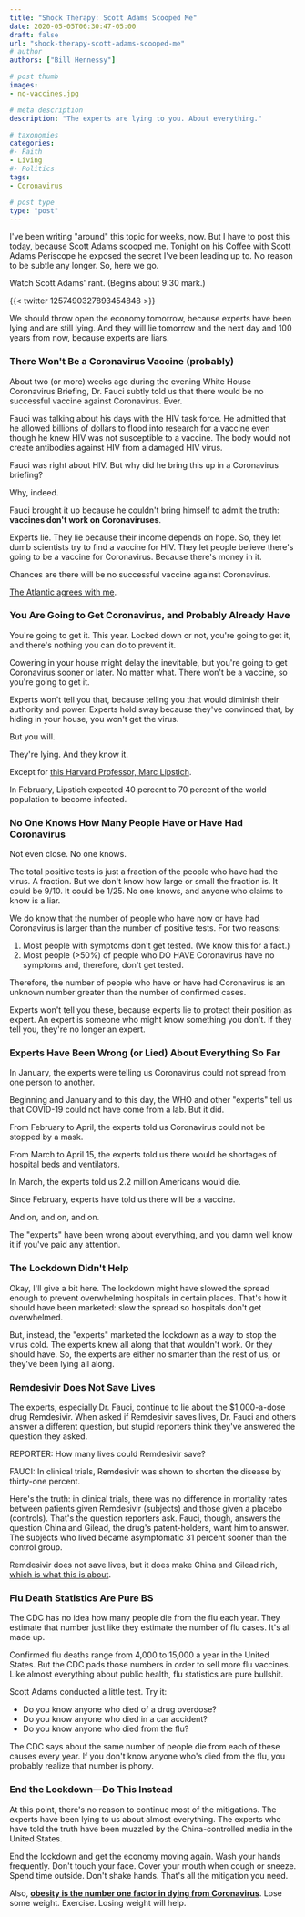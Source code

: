 ```yaml
---
title: "Shock Therapy: Scott Adams Scooped Me"
date: 2020-05-05T06:30:47-05:00
draft: false
url: "shock-therapy-scott-adams-scooped-me"
# author
authors: ["Bill Hennessy"]

# post thumb
images: 
- no-vaccines.jpg

# meta description
description: "The experts are lying to you. About everything."

# taxonomies
categories: 
#- Faith
- Living
#- Politics
tags:
- Coronavirus

# post type
type: "post"
--- 
```


I've been writing "around" this topic for weeks, now. But I have to post this today, because Scott Adams scooped me. Tonight on his Coffee with Scott Adams Periscope he exposed the secret I've been leading up to. No reason to be subtle any longer. So, here we go.

Watch Scott Adams' rant. (Begins about 9:30 mark.)

{{< twitter 1257490327893454848 >}}

We should throw open the economy tomorrow, because experts have been lying and are still lying. And they will lie tomorrow and the next day and 100 years from now, because experts are liars. 

### There Won't Be a Coronavirus Vaccine (probably)

About two (or more) weeks ago during the evening White House Coronavirus Briefing, Dr. Fauci subtly told us that there would be no successful vaccine against Coronavirus. Ever. 

Fauci was talking about his days with the HIV task force. He admitted that he allowed billions of dollars to flood into research for a vaccine even though he knew HIV was not susceptible to a vaccine. The body would not create antibodies against HIV from a damaged HIV virus. 

Fauci was right about HIV. But why did he bring this up in a Coronavirus briefing?

Why, indeed. 

Fauci brought it up because he couldn't bring himself to admit the truth: **vaccines don't work on Coronaviruses**. 

Experts lie. They lie because their income depends on hope. So, they let dumb scientists try to find a vaccine for HIV. They let people believe there's going to be a vaccine for Coronavirus. Because there's money in it. 

Chances are there will be no successful vaccine against Coronavirus.

[The Atlantic agrees with me](https://www.theatlantic.com/health/archive/2020/02/covid-vaccine/607000/).

### You Are Going to Get Coronavirus, and Probably Already Have

You're going to get it. This year. Locked down or not, you're going to get it, and there's nothing you can do to prevent it. 

Cowering in your house might delay the inevitable, but you're going to get Coronavirus sooner or later. No matter what. There won't be a vaccine, so you're going to get it. 

Experts won't tell you that, because telling you that would diminish their authority and power. Experts hold sway because they've convinced that, by hiding in your house, you won't get the virus. 

But you will.

They're lying. And they know it. 

Except for [this Harvard Professor, Marc Lipstich](https://www.newsmax.com/newsfront/global-pandemic-harvard-public/2020/02/15/id/954244/).

In February, Lipstich expected 40 percent to 70 percent of the world population to become infected. 

### No One Knows How Many People Have or Have Had Coronavirus

Not even close. No one knows. 

The total positive tests is just a fraction of the people who have had the virus. A fraction. But we don't know how large or small the fraction is. It could be 9/10. It could be 1/25. No one knows, and anyone who claims to know is a liar. 

We do know that the number of people who have now or have had Coronavirus is larger than the number of positive tests. For two reasons:

1. Most people with symptoms don't get tested. (We know this for a fact.)
2. Most people (>50%) of people who DO HAVE Coronavirus have no symptoms and, therefore, don't get tested. 

Therefore, the number of people who have or have had Coronavirus is an unknown number greater than the number of confirmed cases. 

Experts won't tell you these, because experts lie to protect their position as expert. An expert is someone who might know something you don't. If they tell you, they're no longer an expert.

### Experts Have Been Wrong (or Lied) About Everything So Far

In January, the experts were telling us Coronavirus could not spread from one person to another. 

Beginning and January and to this day, the WHO and other "experts" tell us that COVID-19 could not have come from a lab. But it did. 

From February to April, the experts told us Coronavirus could not be stopped by a mask. 

From March to April 15, the experts told us there would be shortages of hospital beds and ventilators.

In March, the experts told us 2.2 million Americans would die. 

Since February, experts have told us there will be a vaccine. 

And on, and on, and on. 

The "experts" have been wrong about everything, and you damn well know it if you've paid any attention.

### The Lockdown Didn't Help

Okay, I'll give a bit here. The lockdown might have slowed the spread enough to prevent overwhelming hospitals in certain places. That's how it should have been marketed: slow the spread so hospitals don't get overwhelmed. 

But, instead, the "experts" marketed the lockdown as a way to stop the virus cold. The experts knew all along that that wouldn't work. Or they should have. So, the experts are either no smarter than the rest of us, or they've been lying all along. 

### Remdesivir Does Not Save Lives

The experts, especially Dr. Fauci, continue to lie about the $1,000-a-dose drug Remdesivir. When asked if Remdesivir saves lives, Dr. Fauci and others answer a different question, but stupid reporters think they've answered the question they asked.

REPORTER: How many lives could Remdesivir save?

FAUCI: In clinical trials, Remdesivir was shown to shorten the disease by thirty-one percent. 

Here's the truth: in clinical trials, there was no difference in mortality rates between patients given Remdesivir (subjects) and those given a placebo (controls). That's the question reporters ask. Fauci, though, answers the question China and Gilead, the drug's patent-holders, want him to answer. The subjects who lived became asymptomatic 31 percent sooner than the control group. 

Remdesivir does not save lives, but it does make China and Gilead rich, [which is what this is about](https://hennessysview.com/it-was-china-all-along/). 


### Flu Death Statistics Are Pure BS

The CDC has no idea how many people die from the flu each year. They estimate that number just like they estimate the number of flu cases. It's all made up. 

Confirmed flu deaths range from 4,000 to 15,000 a year in the United States. But the CDC pads those numbers in order to sell more flu vaccines. Like almost everything about public health, flu statistics are pure bullshit. 

Scott Adams conducted a little test. Try it:

* Do you know anyone who died of a drug overdose?
* Do you know anyone who died in a car accident?
* Do you know anyone who died from the flu?

The CDC says about the same number of people die from each of these causes every year. If you don't know anyone who's died from the flu, you probably realize that number is phony. 


### End the Lockdown—Do This Instead

At this point, there's no reason to continue most of the mitigations. The experts have been lying to us about almost everything. The experts who have told the truth have been muzzled by the China-controlled media in the United States. 

End the lockdown and get the economy moving again. Wash your hands frequently. Don't touch your face. Cover your mouth when cough or sneeze. Spend time outside. Don't shake hands. That's all the mitigation you need. 

Also, [**obesity is the number one factor in dying from Coronavirus**](https://bgr.com/2020/04/09/expert-warns-obesity-is-a-major-risk-factor-for-coronavirus-patients/). Lose some weight. Exercise. Losing weight will help. 



